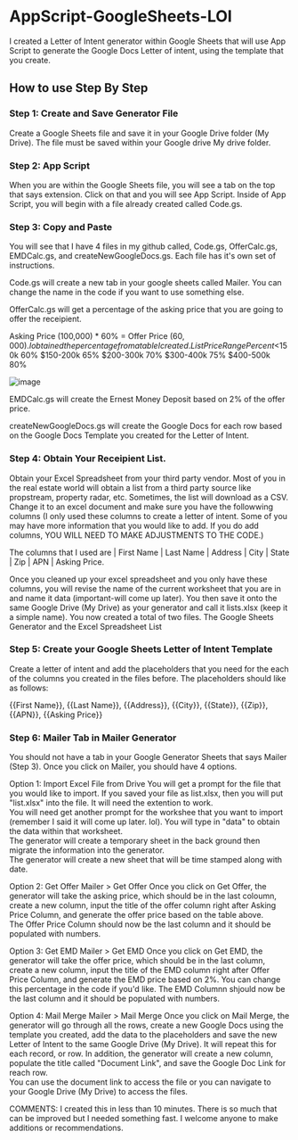 # AppScript-GoogleSheets-LOI
I created a Letter of Intent generator within Google Sheets that will use App Script to generate the Google Docs Letter of intent, using the template that you create. 

## How to use Step By Step

### Step 1: Create and Save Generator File 
Create a Google Sheets file and save it in your Google Drive folder (My Drive).   The file must be saved within your Google drive My drive folder.

### Step 2: App Script
When you are within the Google Sheets file, you will see a tab on the top that says extension.  Click on that and you will see App Script.  Inside of App Script, you will begin with a file already created called Code.gs.  

### Step 3: Copy and Paste
You will see that I have 4 files in my github called, Code.gs, OfferCalc.gs, EMDCalc.gs, and createNewGoogleDocs.gs.  Each file has it's own set of instructions.  

Code.gs will create a new tab in your google sheets called Mailer.  You can change the name in the code if you want to use something else.  

OfferCalc.gs will get a percentage of the asking price that you are going to offer the receipient.  

  Asking Price (100,000) * 60% = Offer Price ($60,000).  I obtained the percentage from a table I created. 
  List Price Range	Percent
  <$150k	60%
  $150-200k	65%
  $200-300k	70%
  $300-400k	75%
  $400-500k	80%
  >
  ![image](https://github.com/dlopez079/AppScript-GoogleSheets-LOI/assets/50810168/d5929642-503e-4ca0-93a3-b68187a02bd8)
  >

EMDCalc.gs will create the Ernest Money Deposit based on 2% of the offer price.

createNewGoogleDocs.gs will create the Google Docs for each row based on the Google Docs Template you created for the Letter of Intent.

### Step 4: Obtain Your Receipient List.
Obtain your Excel Spreadsheet from your third party vendor.  Most of you in the real estate world will obtain a list from a third party source like propstream, property radar, etc.  Sometimes, the list will download as a CSV.  Change it to an excel document and make sure you have the followwing columns (I only used these columns to create a letter of intent.  Some of you may have more information that you would like to add.  If you do add columns, YOU WILL NEED TO MAKE ADJUSTMENTS TO THE CODE.)

The columns that I used are | First Name	| Last Name	| Address	| City 	| State	| Zip	| APN	| Asking Price.

Once you cleaned up your excel spreadsheet and you only have these columns, you will revise the name of the current worksheet that you are in and name it data (important-will come up later).  You then save it onto the same Google Drive (My Drive) as your generator and call it lists.xlsx (keep it a simple name).  You now created a total of two files.  The Google Sheets Generator and the Excel Spreadsheet List

### Step 5: Create your Google Sheets Letter of Intent Template
Create a letter of intent and add the placeholders that you need for the each of the columns you created in the files before.  The placeholders should like as follows: 

{{First Name}}, {{Last Name}}, {{Address}}, {{City}}, {{State}}, {{Zip}}, {{APN}}, {{Asking Price}}

### Step 6: Mailer Tab in Mailer Generator
You should not have a tab in your Google Generator Sheets that says Mailer (Step 3).  Once you click on Mailer, you should have 4 options.  

Option 1: Import Excel File from Drive
You will get a prompt for the file that you would like to import.  If you saved your file as list.xlsx, then you will put "list.xlsx" into the file.  It will need the extention to work.  
You will need get another prompt for the workshee that you want to import (remember I said it will come up later.  lol).  You will type in "data" to obtain the data within that worksheet.  
The generator will create a temporary sheet in the back ground then migrate the information into the generator.  
The generator will create a new sheet that will be time stamped along with date. 

Option 2: Get Offer
Mailer > Get Offer
Once you click on Get Offer, the generator will take the asking price, which should be in the last coloumn, create a new column, input the title of the offer column right after Asking Price Column, and generate the offer price based on the table above.  
The Offer Price Column should now be the last column and it should be populated with numbers.  

Option 3: Get EMD
Mailer > Get EMD
Once you click on Get EMD, the generator will take the offer price, which should be in the last column, create a new column, input the title of the EMD column right after Offer Price Column, and generate the EMD price based on 2%.  You can change this percentage in the code if you'd like.
The EMD Columnn shjould now be the last column and it should be populated with numbers. 

Option 4: Mail Merge
Mailer > Mail Merge
Once you click on Mail Merge, the generator will go through all the rows, create a new Google Docs using the template you created, add the data to the placeholders and save the new Letter of Intent to the same Google Drive (My Drive). It will repeat this for each record, or row. 
In addition, the generator will create a new column, populate the title called "Document Link", and save the Google Doc Link for reach row.  
You can use the document link to access the file or you can navigate to your Google Drive (My Drive) to access the files.  


COMMENTS: 
I created this in less than 10 minutes.  There is so much that can be improved but I needed something fast.  I welcome anyone to  make additions or recommendations.  
